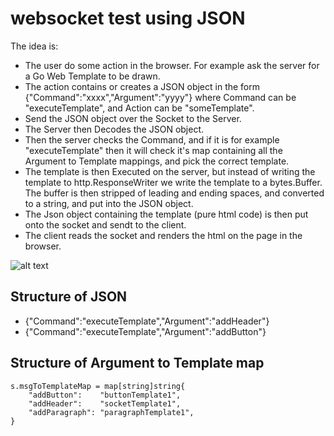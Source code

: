 # websocket test using JSON

The idea is:

* The user do some action in the browser. For example ask the server for a Go Web Template to be drawn.
* The action contains or creates a JSON object in the form {"Command":"xxxx","Argument":"yyyy"} where Command can be "executeTemplate", and Action can be "someTemplate".
* Send the JSON object over the Socket to the Server.
* The Server then Decodes the JSON object.
* Then the server checks the Command, and if it is for example "executeTemplate" then it will check it's map containing all the Argument to Template mappings, and pick the correct template.
* The template is then Executed on the server, but instead of writing the template to http.ResponseWriter we write the template to a bytes.Buffer. The buffer is then stripped of leading and ending spaces, and converted to a string, and put into the JSON object.
* The Json object containing the template (pure html code) is then put onto the socket and sendt to the client.
* The client reads the socket and renders the html on the page in the browser.

![alt text](https://github.com/postmannen/websocket-testing-json/doc/blob/master/websocket-diagram.png)

## Structure of JSON

* {"Command":"executeTemplate","Argument":"addHeader"}
* {"Command":"executeTemplate","Argument":"addButton"}

## Structure of Argument to Template map

    s.msgToTemplateMap = map[string]string{
        "addButton":    "buttonTemplate1",
        "addHeader":    "socketTemplate1",
        "addParagraph": "paragraphTemplate1",
    }

